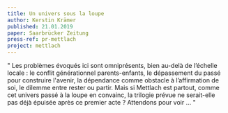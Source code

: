 ```yaml
---
title: Un univers sous la loupe
author: Kerstin Krämer
published: 21.01.2019
paper: Saarbrücker Zeitung
press-ref: pr-mettlach
project: mettlach
---
```


" Les problèmes évoqués ici sont omniprésents, bien au-delà de l’échelle locale : le conflit générationnel parents-enfants, le dépassement du passé pour construire l'avenir, la dépendance comme obstacle à l’affirmation de soi, le dilemme entre rester ou partir. Mais si Mettlach est partout, comme cet univers passé à la loupe en convainc, la trilogie prévue ne serait-elle pas déjà épuisée après ce premier acte ? Attendons pour voir … "
